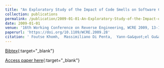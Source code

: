 ```yaml
---
title: "An Exploratory Study of the Impact of Code Smells on Software Change-proneness"
collection: publications
permalink: /publication/2009-01-01-An-Exploratory-Study-of-the-Impact-of-Code-Smells-on-Software-Change-proneness
date: 2009-01-01
venue: '16th Working Conference on Reverse Engineering, WCRE 2009, 13-16 October 2009, Lille, France'
paperurl: 'https://doi.org/10.1109/WCRE.2009.28'
citation: ' Foutse Khomh,  Massimiliano Di Penta,  Yann-Ga&quot;el Gu&apos;eh&apos;eneuc, &quot;An Exploratory Study of the Impact of Code Smells on Software Change-proneness.&quot; 16th Working Conference on Reverse Engineering, WCRE 2009, 13-16 October 2009, Lille, France, 2009.'
---
```

[Bibtex](https://dblp.org/rec/bib/conf/wcre/KhomhPG99a){:target="_blank"}

[Access paper here](https://doi.org/10.1109/WCRE.2009.28){:target="_blank"}

